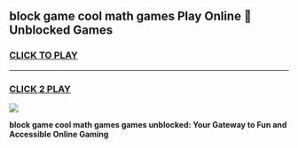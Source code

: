 
## block game cool math games Play Online 👋 Unblocked Games
<h3>
<a href="https://news.freeplayer.one?title=block_game_cool_math_games&ref=17CMG">CLICK TO PLAY</a></h3>
<hr>

<h3>
<a href="https://news.freeplayer.one?title=block_game_cool_math_games&ref=17CMG">CLICK 2 PLAY</a>
  
</h3>

<a href="https://news.freeplayer.one?title=block_game_cool_math_games&ref=17CMG/"><img src="https://clearcache.store/games.png"></a>


**block game cool math games games unblocked: Your Gateway to Fun and Accessible Online Gaming**
